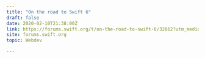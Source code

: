 ```yaml
---
title: "On the road to Swift 6"
draft: false
date: 2020-02-10T21:38:00Z
link: https://forums.swift.org/t/on-the-road-to-swift-6/32862?utm_medium=RSS&utm_source=hune
site: forums.swift.org
topic: Webdev  

---
```

